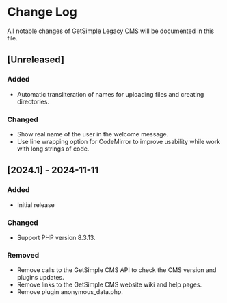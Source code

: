 # Change Log

All notable changes of GetSimple Legacy CMS will be documented in this file.

## [Unreleased]

### Added

- Automatic transliteration of names for uploading files and creating directories.

### Changed

- Show real name of the user in the welcome message.
- Use line wrapping option for CodeMirror to improve usability while work with long strings of code.

## [2024.1] - 2024-11-11

### Added

- Initial release

### Changed

- Support PHP version 8.3.13.

### Removed

- Remove calls to the GetSimple CMS API to check the CMS version and plugins updates.
- Remove links to the GetSimple CMS website wiki and help pages.
- Remove plugin anonymous_data.php.
